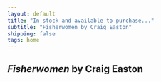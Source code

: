 ```yaml
---
layout: default
title: "In stock and available to purchase..."
subtitle: "Fisherwomen by Craig Easton"
shipping: false
tags: home
---
```


## _Fisherwomen_ by Craig Easton

<!-- __A twenty-four page 11&quot; &times; 15&quot; portfolio publication__, Craig Easton's _Fisherwomen_ showcases images from a long-term project exploring the traditional and contemporary importance of women to the fishing industry.

Following the historic route of the old herring fleet from Shetland to Great Yarmouth, the work presents intimate colour portraits of former and present-day fisherwomen alongside exquisite large format black & white landscapes. Combined with personal testimonies, the photographs weave a compelling tale of a unique phenomenon in the history of British women at work. -->
